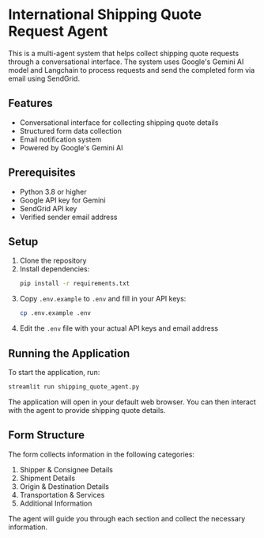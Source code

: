 # International Shipping Quote Request Agent

This is a multi-agent system that helps collect shipping quote requests through a conversational interface. The system uses Google's Gemini AI model and Langchain to process requests and send the completed form via email using SendGrid.

## Features

- Conversational interface for collecting shipping quote details
- Structured form data collection
- Email notification system
- Powered by Google's Gemini AI

## Prerequisites

- Python 3.8 or higher
- Google API key for Gemini
- SendGrid API key
- Verified sender email address

## Setup

1. Clone the repository
2. Install dependencies:
   ```bash
   pip install -r requirements.txt
   ```
3. Copy `.env.example` to `.env` and fill in your API keys:
   ```bash
   cp .env.example .env
   ```
4. Edit the `.env` file with your actual API keys and email address

## Running the Application

To start the application, run:
```bash
streamlit run shipping_quote_agent.py
```

The application will open in your default web browser. You can then interact with the agent to provide shipping quote details.

## Form Structure

The form collects information in the following categories:
1. Shipper & Consignee Details
2. Shipment Details
3. Origin & Destination Details
4. Transportation & Services
5. Additional Information

The agent will guide you through each section and collect the necessary information. 
